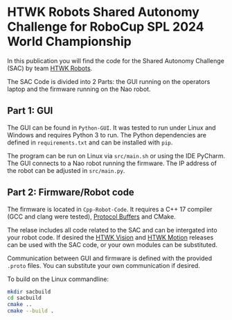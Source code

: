 # HTWK Robots Shared Autonomy Challenge for RoboCup SPL 2024 World Championship

In this publication you will find the code for the Shared Autonomy Challenge (SAC) by team [HTWK Robots](https://htwk.bot/).

The SAC Code is divided into 2 Parts: the GUI running on the operators laptop and the firmware running on the Nao robot.

## Part 1: GUI

The GUI can be found in `Python-GUI`. It was tested to run under Linux and Windows and requires Python 3 to run. The Python dependencies are defined in `requirements.txt` and can be installed with `pip`.

The program can be run on Linux via `src/main.sh` or using the IDE PyCharm. The GUI connects to a Nao robot running the firmware. The IP address of the robot can be adjusted in `src/main.py`.

## Part 2: Firmware/Robot code

The firmware is located in `Cpp-Robot-Code`. It requires a C++ 17 compiler (GCC and clang were tested), [Protocol Buffers](https://protobuf.dev/) and CMake.

The relase includes all code related to the SAC and can be intergated into your robot code. If desired the [HTWK Vision](https://github.com/NaoHTWK/HTWKVision.git) and [HTWK Motion](https://github.com/NaoHTWK/HTWKMotion.git) releases can be used with the SAC code, or your own modules can be substituted.

Communication between GUI and firmware is defined with the provided `.proto` files. You can substitute your own communication if desired.

To build on the Linux commandline:
```bash
mkdir sacbuild
cd sacbuild
cmake .. 
cmake --build .
```
